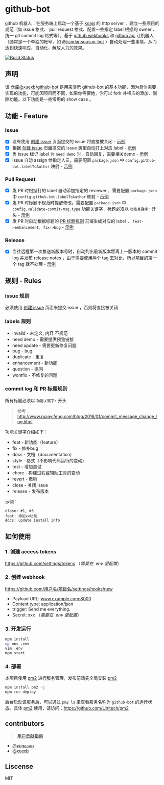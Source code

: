 # github-bot

github 机器人：在服务端上启动一个基于 [koajs](http://koajs.com/) 的 http server ，建立一些项目的规范（如 issue 格式、 pull request 格式、配置一些指定 label 根据的 owner 、统一 git commit log 格式等），基于 [github webhooks](https://developer.github.com/webhooks/) 和 [github api](https://developer.github.com/v3/) 让机器人（通常是一个单独的帐号，如 [@jiandansousuo-bot](https://github.com/jiandansousuo-bot) ）自动处理一些事情，从而达到快速响应、自动化、解放人力的效果。

[![Build Status](https://travis-ci.org/xuexb/github-bot.svg?branch=master)](https://travis-ci.org/xuexb/github-bot)

## 声明

该 [仓库@xuexb/github-bot](https://github.com/xuexb/github-bot/) 是用来演示 github-bot 的基本功能，因为具体需要实现的功能，可能因项目而不同，如果你需要她，你可以 fork 并相应的添加、删除功能。以下功能是一些常用的 show case 。

## 功能 - Feature

### Issue

- [x] 没有使用 [创建 issue](https://xuexb.github.io/github-bot/create-issue.html) 页面提交的 issue 将直接被关闭 - [示例](https://github.com/xuexb/github-bot/issues/38#issuecomment-341050970)
- [x] 根据 [创建 issue](https://xuexb.github.io/github-bot/create-issue.html) 页面提交的 issue 类型自动打上对应 label - [示例](https://github.com/xuexb/github-bot/issues/32#event-1317962655)
- [x] 当 issue 标记 label 为 `need demo` 时，自动回复，需要相关demo - [示例](https://github.com/xuexb/github-bot/issues/14#issuecomment-336701988)
- [x] issue 自动 assign 给指定人员，需要配置 `package.json` 中 `config.github-bot.labelToAuthor` 映射 - [示例](https://github.com/xuexb/github-bot/issues/32#event-1317962669)

### Pull Request

- [x] 发 PR 时根据打的 label 自动添加指定的 reviewer ，需要配置 `package.json` 中 `config.github-bot.labelToAuthor` 映射 - [示例](https://github.com/xuexb/github-bot/pull/33#event-1320253347)
- [x] 发 PR 时标题不规范时提醒修改，需要配置 `package.json` 中 `config.validate-commit-msg.type` 功能关键字，标题必须以 `功能关键字:` 开头 - [示例](https://github.com/xuexb/github-bot/pull/33#issuecomment-340650462)
- [x] 发 PR 时自动根据标题的 [PR 标题规则](https://github.com/xuexb/github-bot#commit-log-和-pr-标题规则) 前缀生成对应的 label ， `feat->enhancement, fix->bug` - [示例](https://github.com/xuexb/github-bot/pull/33#event-1320253315)

### Release

- [x] 当往远程第一次推送新版本号时，自动列出最新版本距离上一版本的 commit log 并发布 release notes ，由于需要使用两个 tag 去对比，所以项目的第一个 tag 就不处理 - [示例](https://github.com/xuexb/github-bot/releases)

## 规则 - Rules

### issue 规则

必须使用 [创建 issue](https://xuexb.github.io/github-bot/create-issue.html) 页面来提交 issue ，否则将直接被关闭

### labels 规则

- invalid - 未定义, 内容 不规范
- need demo - 需要提供预览链接
- need update - 需要更新修复问题
- bug - bug
- duplicate - 重复
- enhancement - 新功能
- question - 提问
- wontfix - 不修复的问题

### commit log 和 PR 标题规则

所有标题必须以 `功能关键字:` 开头

> 参考： <http://www.ruanyifeng.com/blog/2016/01/commit_message_change_log.html>

功能关键字介绍如下：

- feat - 新功能（feature）
- fix - 修补bug
- docs - 文档（documentation）
- style - 格式（不影响代码运行的变动）
- test - 增加测试
- chore - 构建过程或辅助工具的变动
- revert - 撤销
- close - 关闭 issue
- release - 发布版本

示例：

```
close: #1, #3
feat: 添加xx功能
docs: update install info
```

## 如何使用

### 1. 创建 access tokens

<https://github.com/settings/tokens> （_需要在 .env 里配置_）

### 2. 创建 webhook

https://github.com/用户名/项目名/settings/hooks/new

- Payload URL: www.example.com:8000
- Content type: application/json
- trigger: Send me everything.
- Secret: xxx （_需要在 .env 里配置_）

### 3. 开发运行

```bash
npm install
cp env .env
vim .env
npm start
```

### 4. 部署

本项目使用 [pm2](https://github.com/Unitech/pm2) 进行服务管理，发布前请先全局安装 [pm2](https://github.com/Unitech/pm2)

```bash
npm install pm2 -g
npm run deploy
```

后台启动该服务后，可以通过 `pm2 ls` 来查看服务名称为 `github-bot` 的运行状态。具体 [pm2](https://github.com/Unitech/pm2) 使用，请访问：https://github.com/Unitech/pm2

## contributors

> [用户贡献指南](.github/CONTRIBUTING.md)

- [@yugasun](https://github.com/yugasun/)
- [@xuexb](https://github.com/xuexb/)

## Liscense

MIT
